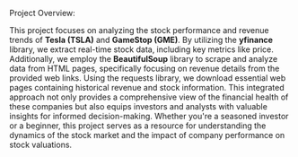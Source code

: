 Project Overview:

This project focuses on analyzing the stock performance and revenue trends of **Tesla (TSLA)** and **GameStop (GME)**. By utilizing the **yfinance** library, we extract real-time stock data, including key metrics like price. Additionally, we employ the **BeautifulSoup** library to scrape and analyze data from HTML pages, specifically focusing on revenue details from the provided web links. Using the requests library, we download essential web pages containing historical revenue and stock information. This integrated approach not only provides a comprehensive view of the financial health of these companies but also equips investors and analysts with valuable insights for informed decision-making. Whether you're a seasoned investor or a beginner, this project serves as a resource for understanding the dynamics of the stock market and the impact of company performance on stock valuations.
